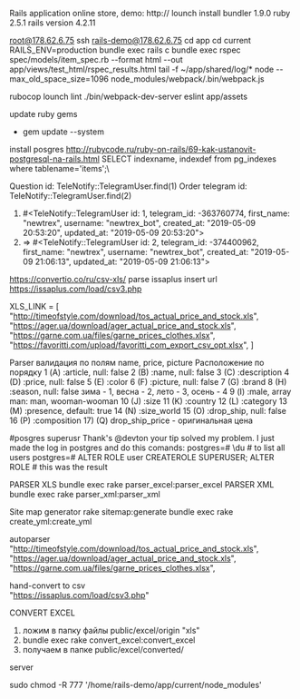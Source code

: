Rails application online store, demo:
http://
lounch install
bundler 1.9.0
ruby 2.5.1
rails version 4.2.11

root@178.62.6.75
ssh rails-demo@178.62.6.75
cd app
cd current
RAILS_ENV=production bundle exec rails c
bundle exec rspec spec/models/item_spec.rb --format html --out app/views/test_html/rspec_results.html
tail -f ~/app/shared/log/*
node --max_old_space_size=1096 node_modules/webpack/.bin/webpack.js

rubocop
lounch lint
./bin/webpack-dev-server
eslint app/assets


update ruby gems
- gem update --system

install posgres
http://rubycode.ru/ruby-on-rails/69-kak-ustanovit-postgresql-na-rails.html
SELECT indexname, indexdef from pg_indexes where tablename='items';\

Question
id: TeleNotify::TelegramUser.find(1)
Order telegram
id: TeleNotify::TelegramUser.find(2)
1) #<TeleNotify::TelegramUser id: 1, telegram_id: -363760774, first_name: "newtrex", username: "newtrex_bot", created_at: "2019-05-09 20:53:20", updated_at: "2019-05-09 20:53:20">
2) => #<TeleNotify::TelegramUser id: 2, telegram_id: -374400962, first_name: "newtrex", username: "newtrex_bot", created_at: "2019-05-09 21:06:13", updated_at: "2019-05-09 21:06:13">

https://convertio.co/ru/csv-xls/
parse issaplus insert url
https://issaplus.com/load/csv3.php

XLS_LINK = [
  "http://timeofstyle.com/download/tos_actual_price_and_stock.xls",
  "https://ager.ua/download/ager_actual_price_and_stock.xls",
  "https://garne.com.ua/files/garne_prices_clothes.xlsx",
  "https://favoritti.com/upload/favoritti_com_export_csv_opt.xlsx",
]

Parser
валидация по полям name, price, picture
Расположение по порядку
1 (A) :article, null: false
2 (B) :name, null: false
3 (C) :description
4 (D) :price, null: false
5 (E) :color
6 (F) :picture, null: false
7 (G) :brand
8 (H) :season, null: false
зима - 1, весна - 2, лето - 3, осень - 4
9 (I) :male, array man: man, wooman-wooman
10 (J) :size
11 (K) :country
12 (L) :category
13 (M) :presence, default: true
14 (N) :size_world
15 (O) :drop_ship, null: false
16 (P) :composition
17) (Q) drop_ship_price - оригинальная цена

#posgres superusr
Thank's @devton your tip solved my problem.
I just made the log in postgres and do this comands:
postgres=# \du # to list all users
postgres=# ALTER ROLE user CREATEROLE SUPERUSER;
ALTER ROLE # this was the result

PARSER XLS
bundle exec rake parser_excel:parser_excel
PARSER XML
bundle exec rake parser_xml:parser_xml

Site map generator
rake sitemap:generate
bundle exec rake create_yml:create_yml

autoparser
      "http://timeofstyle.com/download/tos_actual_price_and_stock.xls",
      "https://ager.ua/download/ager_actual_price_and_stock.xls",
      "https://garne.com.ua/files/garne_prices_clothes.xlsx",

hand-convert to csv        
      "https://issaplus.com/load/csv3.php"

CONVERT EXCEL
1) ложим в папку файлы public/excel/origin "xls"
2)  bundle exec rake convert_excel:convert_excel
3)  получаем в папке public/excel/converted/

server

sudo chmod -R 777 '/home/rails-demo/app/current/node_modules'
